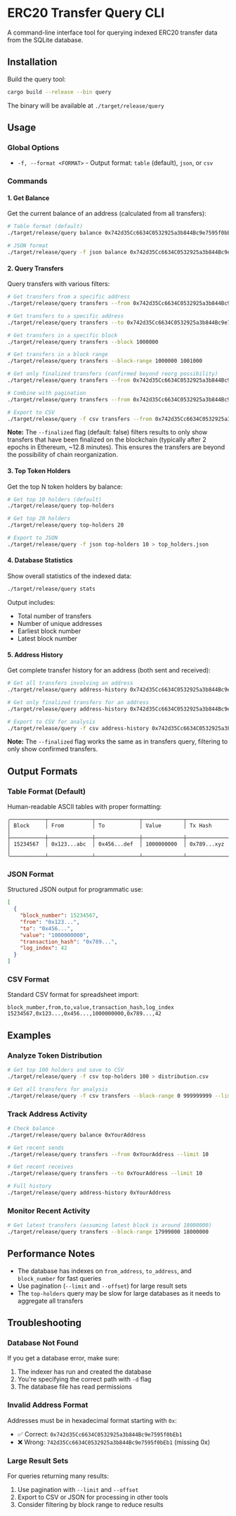 # ERC20 Transfer Query CLI

A command-line interface tool for querying indexed ERC20 transfer data from the SQLite database.

## Installation

Build the query tool:
```bash
cargo build --release --bin query
```

The binary will be available at `./target/release/query`

## Usage

### Global Options

- `-f, --format <FORMAT>` - Output format: `table` (default), `json`, or `csv`

### Commands

#### 1. Get Balance
Get the current balance of an address (calculated from all transfers):

```bash
# Table format (default)
./target/release/query balance 0x742d35Cc6634C0532925a3b844Bc9e7595f0bEb1

# JSON format
./target/release/query -f json balance 0x742d35Cc6634C0532925a3b844Bc9e7595f0bEb1
```

#### 2. Query Transfers
Query transfers with various filters:

```bash
# Get transfers from a specific address
./target/release/query transfers --from 0x742d35Cc6634C0532925a3b844Bc9e7595f0bEb1

# Get transfers to a specific address
./target/release/query transfers --to 0x742d35Cc6634C0532925a3b844Bc9e7595f0bEb1

# Get transfers in a specific block
./target/release/query transfers --block 1000000

# Get transfers in a block range
./target/release/query transfers --block-range 1000000 1001000

# Get only finalized transfers (confirmed beyond reorg possibility)
./target/release/query transfers --from 0x742d35Cc6634C0532925a3b844Bc9e7595f0bEb1 --finalized

# Combine with pagination
./target/release/query transfers --from 0x742d35Cc6634C0532925a3b844Bc9e7595f0bEb1 --limit 50 --offset 100

# Export to CSV
./target/release/query -f csv transfers --from 0x742d35Cc6634C0532925a3b844Bc9e7595f0bEb1 > transfers.csv
```

**Note:** The `--finalized` flag (default: false) filters results to only show transfers that have been finalized on the blockchain (typically after 2 epochs in Ethereum, ~12.8 minutes). This ensures the transfers are beyond the possibility of chain reorganization.

#### 3. Top Token Holders
Get the top N token holders by balance:

```bash
# Get top 10 holders (default)
./target/release/query top-holders

# Get top 20 holders
./target/release/query top-holders 20

# Export to JSON
./target/release/query -f json top-holders 10 > top_holders.json
```

#### 4. Database Statistics
Show overall statistics of the indexed data:

```bash
./target/release/query stats
```

Output includes:
- Total number of transfers
- Number of unique addresses
- Earliest block number
- Latest block number

#### 5. Address History
Get complete transfer history for an address (both sent and received):

```bash
# Get all transfers involving an address
./target/release/query address-history 0x742d35Cc6634C0532925a3b844Bc9e7595f0bEb1

# Get only finalized transfers for an address
./target/release/query address-history 0x742d35Cc6634C0532925a3b844Bc9e7595f0bEb1 --finalized

# Export to CSV for analysis
./target/release/query -f csv address-history 0x742d35Cc6634C0532925a3b844Bc9e7595f0bEb1 > address_history.csv
```

**Note:** The `--finalized` flag works the same as in transfers query, filtering to only show confirmed transfers.

## Output Formats

### Table Format (Default)
Human-readable ASCII tables with proper formatting:
```
╭───────────┬──────────────┬──────────────┬─────────────┬─────────────╮
│ Block     │ From         │ To           │ Value       │ Tx Hash     │
├───────────┼──────────────┼──────────────┼─────────────┼─────────────┤
│ 15234567  │ 0x123...abc  │ 0x456...def  │ 1000000000  │ 0x789...xyz │
╰───────────┴──────────────┴──────────────┴─────────────┴─────────────╯
```

### JSON Format
Structured JSON output for programmatic use:
```json
[
  {
    "block_number": 15234567,
    "from": "0x123...",
    "to": "0x456...",
    "value": "1000000000",
    "transaction_hash": "0x789...",
    "log_index": 42
  }
]
```

### CSV Format
Standard CSV format for spreadsheet import:
```csv
block_number,from,to,value,transaction_hash,log_index
15234567,0x123...,0x456...,1000000000,0x789...,42
```

## Examples

### Analyze Token Distribution
```bash
# Get top 100 holders and save to CSV
./target/release/query -f csv top-holders 100 > distribution.csv

# Get all transfers for analysis
./target/release/query -f csv transfers --block-range 0 999999999 --limit 1000000 > all_transfers.csv
```

### Track Address Activity
```bash
# Check balance
./target/release/query balance 0xYourAddress

# Get recent sends
./target/release/query transfers --from 0xYourAddress --limit 10

# Get recent receives
./target/release/query transfers --to 0xYourAddress --limit 10

# Full history
./target/release/query address-history 0xYourAddress
```

### Monitor Recent Activity
```bash
# Get latest transfers (assuming latest block is around 18000000)
./target/release/query transfers --block-range 17999000 18000000
```

## Performance Notes

- The database has indexes on `from_address`, `to_address`, and `block_number` for fast queries
- Use pagination (`--limit` and `--offset`) for large result sets
- The `top-holders` query may be slow for large databases as it needs to aggregate all transfers

## Troubleshooting

### Database Not Found
If you get a database error, make sure:
1. The indexer has run and created the database
2. You're specifying the correct path with `-d` flag
3. The database file has read permissions

### Invalid Address Format
Addresses must be in hexadecimal format starting with `0x`:
- ✅ Correct: `0x742d35Cc6634C0532925a3b844Bc9e7595f0bEb1`
- ❌ Wrong: `742d35Cc6634C0532925a3b844Bc9e7595f0bEb1` (missing 0x)

### Large Result Sets
For queries returning many results:
1. Use pagination with `--limit` and `--offset`
2. Export to CSV or JSON for processing in other tools
3. Consider filtering by block range to reduce results